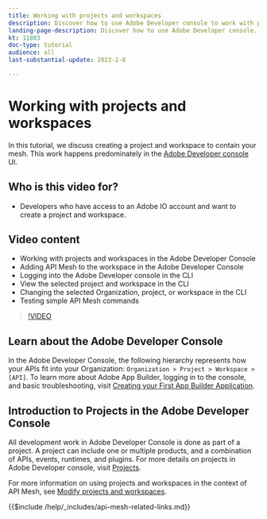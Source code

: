 ```yaml
---
title: Working with projects and workspaces
description: Discover how to use Adobe Developer console to work with projects and workspaces. 
landing-page-description: Discover how to use Adobe Developer console. Learn about projects and workspaces to be used with API Mesh.
kt: 11803
doc-type: tutorial
audience: all
last-substantial-update: 2023-2-8

---
```


# Working with projects and workspaces

In this tutorial, we discuss creating a project and workspace to contain your mesh. This work happens predominately in the [Adobe Developer console](https://developer.adobe.com/console) UI.

## Who is this video for?

* Developers who have access to an Adobe IO account and want to create a project and workspace.

## Video content

* Working with projects and workspaces in the Adobe Developer Console
* Adding API Mesh to the workspace in the Adobe Developer Console
* Logging into the Adobe Developer console in the CLI
* View the selected project and workspace in the CLI
* Changing the selected Organization, project, or workspace in the CLI
* Testing simple API Mesh commands

>[!VIDEO](https://video.tv.adobe.com/v/3414123/)

## Learn about the Adobe Developer Console

In the Adobe Developer Console, the following hierarchy represents how your APIs fit into your Organization: `Organization > Project > Workspace > [API]`. To learn more about Adobe App Builder, logging in to the console, and basic troubleshooting, visit [Creating your First App Builder Application](https://developer.adobe.com/app-builder/docs/getting_started/first_app/).

## Introduction to Projects in the Adobe Developer Console

All development work in Adobe Developer Console is done as part of a project. A project can include one or multiple products, and a combination of APIs, events, runtimes, and plugins. For more details on projects in Adobe Developer console, visit [Projects](https://developer.adobe.com/developer-console/docs/guides/projects/).

For more information on using projects and workspaces in the context of API Mesh, see [Modify projects and workspaces](https://developer.adobe.com/graphql-mesh-gateway/gateway/create-mesh/#modify-projects-and-workspaces).

{{$include /help/_includes/api-mesh-related-links.md}}
